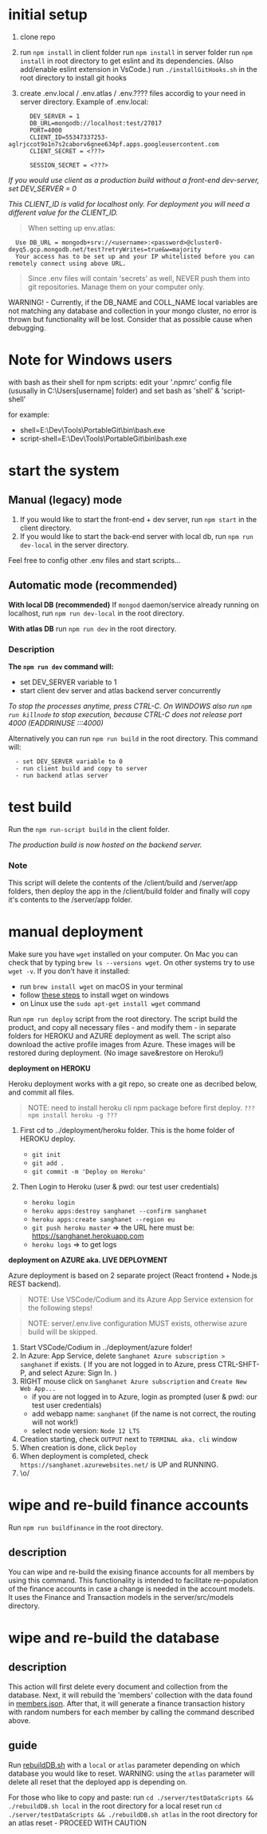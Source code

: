 # initial setup
 1. clone repo

 1. run `npm install` in client folder
    run `npm install` in server folder
    run `npm install` in root directory to get eslint and its dependencies. (Also add/enable eslint extension in VsCode.)
    run `./installGitHooks.sh` in the root directory to install git hooks

 1. create .env.local / .env.atlas / .env.???? files accordig to your need in server directory.
   Example of .env.local:
```
      DEV_SERVER = 1
      DB_URL=mongodb://localhost:test/27017
      PORT=4000
      CLIENT_ID=55347337253-aglrjccot9o1n7s2caborv6gnee634pf.apps.googleusercontent.com
      CLIENT_SECRET = <???>

      SESSION_SECRET = <???>
```
   *If you would use client as a production build without a front-end dev-server,*
   *set DEV_SERVER = 0*

   *This CLIENT_ID is valid for localhost only.*
   *For deployment you will need a different value for the CLIENT_ID.*

   > When setting up env.atlas:

      Use DB_URL = mongodb+srv://<username>:<password>@cluster0-deyq5.gcp.mongodb.net/test?retryWrites=true&w=majority
      Your access has to be set up and your IP whitelisted before you can remotely connect using above URL.

   > Since .env files will contain 'secrets' as well, NEVER push them into git repositories.
   > Manage them on your computer only.

   WARNING! - Currently, if the DB_NAME and COLL_NAME local variables are not matching any database and collection in your mongo cluster, no error is thrown but functionality will be lost. Consider that as possible cause when debugging.

# Note for Windows users
   with bash as their shell for npm scripts:
   edit your '.npmrc' config file (ususally in C:\Users\[username] folder) and set bash as 'shell' & 'script-shell'

   for example:
   * shell=E:\Dev\Tools\PortableGit\bin\bash.exe
   * script-shell=E:\Dev\Tools\PortableGit\bin\bash.exe

# start the system
## Manual (legacy) mode
   1. If you would like to start the front-end + dev server, run `npm start` in the client directory.
   1. If you would like to start the back-end server with local db, run `npm run dev-local` in the server directory.

   Feel free to config other .env files and start scripts...

## Automatic mode (recommended)
**With local DB (recommended)**
If `mongod` daemon/service already running on localhost, run `npm run dev-local` in the root directory.

**With atlas DB**
run `npm run dev` in the root directory.


### Description
**The `npm run dev` command will:**
   - set DEV_SERVER variable to 1
   - start client dev server and atlas backend server concurrently


   *To stop the processes anytime, press CTRL-C.*
   *On WINDOWS also run `npm run killnode` to stop execution, because CTRL-C does not release port 4000 (EADDRINUSE :::4000)*

   Alternatively you can run `npm run build` in the root directory. This command will:

      - set DEV_SERVER variable to 0
      - run client build and copy to server
      - run backend atlas server

# test build
   Run the `npm run-script build` in the client folder.

   *The production build is now hosted on the backend server.*

### Note
   This script will delete the contents of the /client/build and /server/app folders, then deploy the app in the /client/build folder and finally will copy it's contents to the /server/app folder.

# manual deployment

Make sure you have `wget` installed on your computer.
On Mac you can check that by typing `brew ls --versions wget`. On other systems try to use `wget -v`.
If you don't have it installed:
 - run `brew install wget` on macOS in your terminal
 - follow [these steps](https://www.addictivetips.com/windows-tips/install-and-use-wget-in-windows-10/) to install wget on windows
 - on Linux use the `sudo apt-get install wget` command

Run `npm run deploy` script from the root directory. The script build the product, and copy all necessary files - and modify them - in separate folders for HEROKU and AZURE deployment as well. The script also download the active profile images from Azure. These images will be restored during deployment. (No image save&restore on Heroku!)

**deployment on HEROKU**

 Heroku deployment works with a git repo, so create one as decribed below, and commit all files.
 > NOTE: need to install heroku cli npm package before first deploy. `??? npm install heroku -g ???`

 1. First cd to ../deployment/heroku folder. This is the home folder of HEROKU deploy.

    * `git init`
    * `git add .`
    * `git commit -m 'Deploy on Heroku'`

 1. Then Login to Heroku (user & pwd: our test user credentials)
    *  `heroku login`
    *  `heroku apps:destroy sanghanet --confirm sanghanet`
    *  `heroku apps:create sanghanet --region eu`
    *  `git push heroku master` => the URL here must be: https://sanghanet.herokuapp.com
    *  `heroku logs` => to get logs

**deployment on AZURE aka. LIVE DEPLOYMENT**

 Azure deployment is based on 2 separate project (React frontend + Node.js REST backend).

 >NOTE: Use VSCode/Codium and its Azure App Service extension for the following steps!

 >NOTE: server/.env.live configuration MUST exists, otherwise azure build will be skipped.
 1. Start VSCode/Codium in ../deployment/azure folder!
 1. In Azure: App Service, delete `Sanghanet Azure subscription > sanghanet` if exists.
 ( If you are not logged in to Azure, press CTRL-SHFT-P, and select Azure: Sign In. )
 1. RIGHT mouse click on `Sanghanet Azure subscription` and `Create New Web App...`
    * if you are not logged in to Azure, login as prompted (user & pwd: our test user credentials)
    * add webapp name: `sanghanet` (if the name is not correct, the routing will not work!)
    * select node version: `Node 12 LTS`
 1. Creation starting, check `OUTPUT` next to `TERMINAL aka. cli` window
 1. When creation is done, click `Deploy`
 1. When deployment is completed, check `https://sanghanet.azurewebsites.net/` is UP and RUNNING.
 1. \o/


# wipe and re-build finance accounts
Run `npm run buildfinance` in the root directory.
## description
   You can wipe and re-build the exising finance accounts for all members by using this command.
   This functionality is intended to facilitate re-population of the finance accounts in case a change is needed in the account models.
   It uses the Finance and Transaction models in the server/src/models directory.

# wipe and re-build the database
## description
   This action will first delete every document and collection from the database. Next, it will rebuild the 'members' collection with the data found in [members.json](./server/testDataScripts/members.json). After that, it will generate a finance transaction history with random numbers for each member by calling the command described above.
## guide
   Run [rebuildDB.sh](./server/testDataScripts/rebuildDB.sh) with a `local` or `atlas` parameter depending on which database you would like to reset. WARNING: using the `atlas` parameter will delete all reset that the deployed app is depending on.

   For those who like to copy and paste:
   run `cd ./server/testDataScripts && ./rebuildDB.sh local` in the root directory for a local reset
   run `cd ./server/testDataScripts && ./rebuildDB.sh atlas` in the root directory for an atlas reset - PROCEED WITH CAUTION

